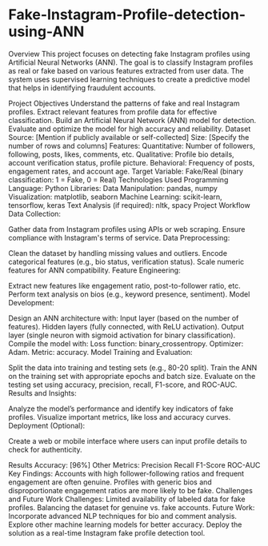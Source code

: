 # Fake-Instagram-Profile-detection-using-ANN

Overview
This project focuses on detecting fake Instagram profiles using Artificial Neural Networks (ANN). The goal is to classify Instagram profiles as real or fake based on various features extracted from user data. The system uses supervised learning techniques to create a predictive model that helps in identifying fraudulent accounts.

Project Objectives
Understand the patterns of fake and real Instagram profiles.
Extract relevant features from profile data for effective classification.
Build an Artificial Neural Network (ANN) model for detection.
Evaluate and optimize the model for high accuracy and reliability.
Dataset
Source: [Mention if publicly available or self-collected]
Size: [Specify the number of rows and columns]
Features:
Quantitative: Number of followers, following, posts, likes, comments, etc.
Qualitative: Profile bio details, account verification status, profile picture.
Behavioral: Frequency of posts, engagement rates, and account age.
Target Variable: Fake/Real (binary classification: 1 = Fake, 0 = Real)
Technologies Used
Programming Language: Python
Libraries:
Data Manipulation: pandas, numpy
Visualization: matplotlib, seaborn
Machine Learning: scikit-learn, tensorflow, keras
Text Analysis (if required): nltk, spacy
Project Workflow
Data Collection:

Gather data from Instagram profiles using APIs or web scraping.
Ensure compliance with Instagram's terms of service.
Data Preprocessing:

Clean the dataset by handling missing values and outliers.
Encode categorical features (e.g., bio status, verification status).
Scale numeric features for ANN compatibility.
Feature Engineering:

Extract new features like engagement ratio, post-to-follower ratio, etc.
Perform text analysis on bios (e.g., keyword presence, sentiment).
Model Development:

Design an ANN architecture with:
Input layer (based on the number of features).
Hidden layers (fully connected, with ReLU activation).
Output layer (single neuron with sigmoid activation for binary classification).
Compile the model with:
Loss function: binary_crossentropy.
Optimizer: Adam.
Metric: accuracy.
Model Training and Evaluation:

Split the data into training and testing sets (e.g., 80-20 split).
Train the ANN on the training set with appropriate epochs and batch size.
Evaluate on the testing set using accuracy, precision, recall, F1-score, and ROC-AUC.
Results and Insights:

Analyze the model’s performance and identify key indicators of fake profiles.
Visualize important metrics, like loss and accuracy curves.
Deployment (Optional):

Create a web or mobile interface where users can input profile details to check for authenticity.

Results
Accuracy: [96%]
Other Metrics:
Precision
Recall
F1-Score
ROC-AUC
Key Findings:
Accounts with high follower-following ratios and frequent engagement are often genuine.
Profiles with generic bios and disproportionate engagement ratios are more likely to be fake.
Challenges and Future Work
Challenges:
Limited availability of labeled data for fake profiles.
Balancing the dataset for genuine vs. fake accounts.
Future Work:
Incorporate advanced NLP techniques for bio and comment analysis.
Explore other machine learning models for better accuracy.
Deploy the solution as a real-time Instagram fake profile detection tool.
